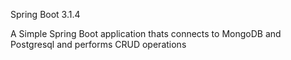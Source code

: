 Spring Boot 3.1.4

A Simple Spring Boot application thats connects to MongoDB and Postgresql and performs CRUD operations

